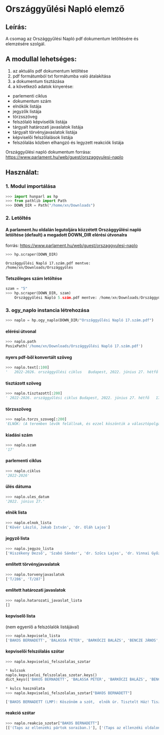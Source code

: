 # Országgyűlési Napló elemző
## Leírás:  
A csomag az Országgyűlési Napló pdf dokumentum letöltésére és elemzésére szolgál.
## A modullal lehetséges:
   1. az aktuális pdf dokumentum letöltése  
   2. pdf formátumból txt formátumba való átalakítása  
   3. a dokumentum tisztázása  
   4. a következő adatok kinyerése:
   
   * parlementi ciklus  
   * dokumentum szám
   * elnökök listája
   * jegyzők listája
   * törzsszöveg
   * felszólaló képviselők listája
   * tárgyalt határozati javaslatok listája
   * tárgyalt törvényjavaslatok listája
   * képviselői felszőlalások listája
   * felszólalás közben elhangzó és legyzett reakciók listája

Országgyűlési napló dokumentum forrása: https://www.parlament.hu/web/guest/orszaggyulesi-naplo

## Használat:  
### 1. Modul importálása


```python
>>> import hunparl as hp
>>> from pathlib import Path
>>> DOWN_DIR = Path("/home/xn/Downloads")
```

### 2. Letöltés
#### A parlament.hu oldalán legutoljára közzétett Országgyűlési napló letöltése (default) a megadott DOWN_DIR elérési útvonalra
forrás: https://www.parlament.hu/web/guest/orszaggyulesi-naplo

```python
>>> hp.scraper(DOWN_DIR)
```

    Országgyűlési Napló 17.szám.pdf mentve: /home/xn/Downloads/Országgyűlés  


#### Tetszőleges szám letöltése


```python
szam = "5"
>>> hp.scraper(DOWN_DIR, szam)
    Országgyűlési Napló 5.szám.pdf mentve: /home/xn/Downloads/Országgyűlés
```

### 3. ogy_naplo instancia létrehozása  
 
```python
>>> naplo = hp.ogy_naplo(DOWN_DIR/"Országgyűlési Napló 17.szám.pdf")
```
#### elérési útvonal  
```python
>>> naplo.path  
PosixPath('/home/xn/Downloads/Országgyűlési Napló 17.szám.pdf')
```
#### nyers pdf-ből konvertált szöveg
```python
>>> naplo.text[:100]
'   2022-2026. országgyűlési ciklus   Budapest, 2022. június 27. hétfő \n\n17. szám \n\n \n\n \n \n \n \n\n \n\nOrszággyűlési Napló \n\nKövér László, Jakab István és dr. Oláh Lajos \n\nelnöklete alatt \n\n \n\nJegyzők: His'
```
#### tisztázott szöveg
```python
>>> naplo.tisztazott[:200]  
' 2022-2026. országgyűlési ciklus Budapest, 2022. június 27. hétfő   17. szám                  Országgyűlési Napló   Kövér László, Jakab István és dr. Oláh Lajos   elnöklete alatt      Jegyzők: Hiszéke'
```
#### törzsszöveg
```python
>>> naplo.torzs_szoveg[:200]  
'ELNÖK: (A teremben lévők felállnak, és ezzel köszöntik a választópolgárok közösségét. Amikor az  ülést vezető elnök helyet foglal, a teremben lévők is  leülnek.) Tisztelt Képviselőtársaim! Az Országgy'
```
#### kiadási szám
```python
>>> naplo.szam  
'17'
```
#### parlementi ciklus
```python
>>> naplo.ciklus  
'2022-2026'
```
#### ülés dátuma
```python
>>> naplo.ules_datum  
'2022. június 27.'
```
#### elnök lista
```python
>>> naplo.elnok_lista  
['Kövér László, Jakab István', 'dr. Oláh Lajos']
```
#### jegyző lista  
```python
>>> naplo.jegyzo_lista
['Hiszékeny Dezső', 'Szabó Sándor', 'dr. Szűcs Lajos', 'dr. Vinnai Győző']
```
#### említett törvényjavaslatok 
```python
>>> naplo.torvenyjavaslatok  
['T/286', 'T/287']
```
#### említett határozati javaslatok 
```python
>>> naplo.hatarozati_javaslat_lista  
[]
```
#### kepviselő lista
(nem egyenlő a felszólalók listájával)  
```python
>>> naplo.kepviselo_lista  
['BAKOS BERNADETT', 'BALASSA PÉTER', 'BARKÓCZI BALÁZS', 'BENCZE JÁNOS', 'BERKI SÁNDOR', 'DR. APÁTI ISTVÁN', 'DR. BRENNER KOLOMAN', 'DR. FÓNAGY JÁNOS', 'DR. FÜRJES BALÁZS', 'DR. HARANGOZÓ TAMÁS', 'DR. KERESZTES LÁSZLÓ LÓRÁNT', 'DR. KONCZ ZSÓFIA', 'DR. KÁLLAI MÁRIA', 'DR. LUKÁCS LÁSZLÓ GYÖRGY', 'DR. MELLÁR TAMÁS', 'DR. RÉPÁSSY RÓBERT', 'DR. SIMICSKÓ ISTVÁN', 'DR. VARGA JUDIT', 'DÓCS DÁVID', 'DÖMÖTÖR CSABA', 'DÚRÓ DÓRA', 'FARKAS SÁNDOR', 'FEKETE-GYŐR ANDRÁS', 'FÖLDESI GYULA', 'FÖLDI LÁSZLÓ', 'GY. NÉMETH ERZSÉBET', 'HALÁSZ JÁNOS', 'HEGEDÜS ANDREA', 'HISZÉKENY DEZSŐ', 'JAKAB PÉTER', 'KANÁSZ-NAGY MÁTÉ', 'KOMJÁTHI IMRE', 'KÁLMÁN OLGA', 'MAGYAR LEVENTE', 'MENCZER TAMÁS', 'MIHÁLFFY BÉLA', 'NACSA LŐRINC', 'NÉMETH SZILÁRD ISTVÁN', 'ORBÁN VIKTOR', 'OROSZ ANNA', 'RÉTVÁRI BENCE', 'SEBIÁN-PETROVSZKI LÁSZLÓ', 'SZABÓ REBEKA', 'SZABÓ SÁNDOR', 'TOMPOS MÁRTON KRISTÓF', 'TORDAI BENCE', 'TOROCZKAI LÁSZLÓ', 'TUZSON BENCE', 'TÁLLAI ANDRÁS', 'TÓTH ENDRE', 'UNGÁR PÉTER', 'VAJDA ZOLTÁN', 'VARGA ZOLTÁN', 'VARJU LÁSZLÓ', 'VITÁLYOS ESZTER', 'Z. KÁRPÁT DÁNIEL']
```
#### kepviselői felszólalás szótar
```python
>>> naplo.kepviseloi_felszolalas_szotar  

* kulcsok
naplo.kepviseloi_felszolalas_szotar.keys()
dict_keys(['BAKOS BERNADETT', 'BALASSA PÉTER', 'BARKÓCZI BALÁZS', 'BENCZE JÁNOS', 'BERKI SÁNDOR', 'DR. APÁTI ISTVÁN', 'DR. BRENNER KOLOMAN', 'DR. FÓNAGY JÁNOS', 'DR. FÜRJES BALÁZS', 'DR. HARANGOZÓ TAMÁS', 'DR. KERESZTES LÁSZLÓ LÓRÁNT', 'DR. KONCZ ZSÓFIA', 'DR. KÁLLAI MÁRIA', 'DR. LUKÁCS LÁSZLÓ GYÖRGY', 'DR. MELLÁR TAMÁS', 'DR. RÉPÁSSY RÓBERT', 'DR. SIMICSKÓ ISTVÁN', 'DR. VARGA JUDIT', 'DÓCS DÁVID', 'DÖMÖTÖR CSABA', 'DÚRÓ DÓRA', 'FARKAS SÁNDOR', 'FEKETE-GYŐR ANDRÁS', 'FÖLDESI GYULA', 'FÖLDI LÁSZLÓ', 'GY. NÉMETH ERZSÉBET', 'HALÁSZ JÁNOS', 'HEGEDÜS ANDREA', 'HISZÉKENY DEZSŐ', 'JAKAB PÉTER', 'KANÁSZ-NAGY MÁTÉ', 'KOMJÁTHI IMRE', 'KÁLMÁN OLGA', 'MAGYAR LEVENTE', 'MENCZER TAMÁS', 'MIHÁLFFY BÉLA', 'NACSA LŐRINC', 'NÉMETH SZILÁRD ISTVÁN', 'ORBÁN VIKTOR', 'OROSZ ANNA', 'RÉTVÁRI BENCE', 'SEBIÁN-PETROVSZKI LÁSZLÓ', 'SZABÓ REBEKA', 'SZABÓ SÁNDOR', 'TOMPOS MÁRTON KRISTÓF', 'TORDAI BENCE', 'TOROCZKAI LÁSZLÓ', 'TUZSON BENCE', 'TÁLLAI ANDRÁS', 'TÓTH ENDRE', 'UNGÁR PÉTER', 'VAJDA ZOLTÁN', 'VARGA ZOLTÁN', 'VARJU LÁSZLÓ', 'VITÁLYOS ESZTER', 'Z. KÁRPÁT DÁNIEL'])
  
* kulcs használata
>>> naplo.kepviseloi_felszolalas_szotar["BAKOS BERNADETT"]

['BAKOS BERNADETT (LMP): Köszönöm a szót,  elnök úr. Tisztelt Ház! Tisztelt Államtitkár Asszony!   Az LMP határozati javaslatot nyújtott be a klímabérlet bevezetéséről. Javaslatunk szerint ez a bérlet havi  5 ezer forintba kerülne, *(...)*  köszönöm. (Taps az ellenzéki pártok soraiban.)     ', 'BAKOS BERNADETT (LMP): Köszönöm, a válaszát azonban sajnos *(...)* úgyhogy nem fogadom el a válaszát. (Taps az ellenzéki oldalon.)     ']
```

#### reakció szótar
```python
>>> naplo.reakcio_szotar["BAKOS BERNADETT"]
[['(Taps az ellenzéki pártok soraiban.)'], ['(Taps az ellenzéki oldalon.)']]
```
